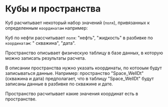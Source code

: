 # Кубы и пространства

Куб расчитывает некоторый набор значений (`поля`), привязанных к
определенным `координатам` например:

Куб по нефти рассчитывает `поля`: "нефть", "жидкость" в разбивке по `координатам`: "
скважина", "дата".

Пространство описывает физическую таблицу в базе данных, в которую можно записать
результаты расчета.

В описании пространства нужно указать координаты, по котооым будут записываться данные.
Например: пространство "Space_WellDt" (скважина и дата) предполагает, что в таблицу
"Space_WellDt" будут записаны данные в разбивке по скважине и дате.

Пространство расчитывает какие значения координат есть в пространстве.

